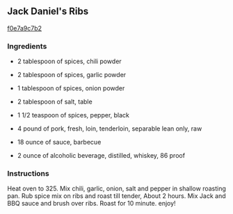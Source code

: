 ## Jack Daniel's Ribs

[f0e7a9c7b2](http://www.food.com/recipe/jack-daniels-ribs-347372)

### Ingredients

 - 2 tablespoon of spices, chili powder

 - 2 tablespoon of spices, garlic powder

 - 1 tablespoon of spices, onion powder

 - 2 tablespoon of salt, table

 - 1 1/2 teaspoon of spices, pepper, black

 - 4 pound of pork, fresh, loin, tenderloin, separable lean only, raw

 - 18 ounce of sauce, barbecue

 - 2 ounce of alcoholic beverage, distilled, whiskey, 86 proof

### Instructions

Heat oven to 325. Mix chili, garlic, onion, salt and pepper in shallow roasting pan. Rub spice mix on ribs and roast till tender, About 2 hours. Mix Jack and BBQ sauce and brush over ribs. Roast for 10 minute. enjoy!